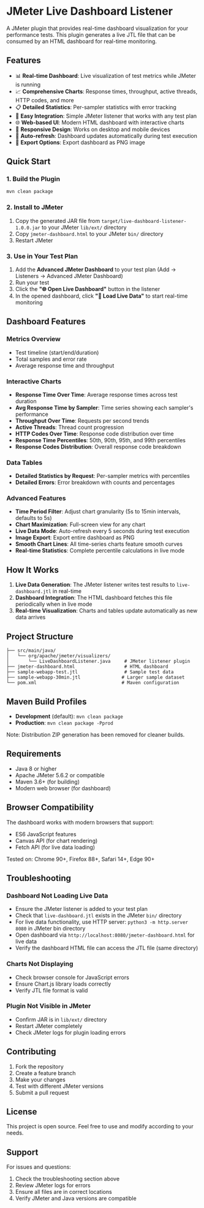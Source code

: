 # JMeter Live Dashboard Listener

A JMeter plugin that provides real-time dashboard visualization for your performance tests. This plugin generates a live JTL file that can be consumed by an HTML dashboard for real-time monitoring.

## Features

- 📊 **Real-time Dashboard**: Live visualization of test metrics while JMeter is running
- 📈 **Comprehensive Charts**: Response times, throughput, active threads, HTTP codes, and more
- 📋 **Detailed Statistics**: Per-sampler statistics with error tracking
- 🎯 **Easy Integration**: Simple JMeter listener that works with any test plan
- 🌐 **Web-based UI**: Modern HTML dashboard with interactive charts
- 📱 **Responsive Design**: Works on desktop and mobile devices
- 🔄 **Auto-refresh**: Dashboard updates automatically during test execution
- 📸 **Export Options**: Export dashboard as PNG image

## Quick Start

### 1. Build the Plugin

```bash
mvn clean package
```

### 2. Install to JMeter

1. Copy the generated JAR file from `target/live-dashboard-listener-1.0.0.jar` to your JMeter `lib/ext/` directory
2. Copy `jmeter-dashboard.html` to your JMeter `bin/` directory
3. Restart JMeter

### 3. Use in Your Test Plan

1. Add the **Advanced JMeter Dashboard** to your test plan (Add → Listeners → Advanced JMeter Dashboard)
2. Run your test
3. Click the **"🌐 Open Live Dashboard"** button in the listener
4. In the opened dashboard, click **"📡 Load Live Data"** to start real-time monitoring

## Dashboard Features

### Metrics Overview
- Test timeline (start/end/duration)
- Total samples and error rate
- Average response time and throughput

### Interactive Charts
- **Response Time Over Time**: Average response times across test duration
- **Avg Response Time by Sampler**: Time series showing each sampler's performance
- **Throughput Over Time**: Requests per second trends
- **Active Threads**: Thread count progression
- **HTTP Codes Over Time**: Response code distribution over time
- **Response Time Percentiles**: 50th, 90th, 95th, and 99th percentiles
- **Response Codes Distribution**: Overall response code breakdown

### Data Tables
- **Detailed Statistics by Request**: Per-sampler metrics with percentiles
- **Detailed Errors**: Error breakdown with counts and percentages

### Advanced Features
- **Time Period Filter**: Adjust chart granularity (5s to 15min intervals, defaults to 5s)
- **Chart Maximization**: Full-screen view for any chart
- **Live Data Mode**: Auto-refresh every 5 seconds during test execution
- **Image Export**: Export entire dashboard as PNG
- **Smooth Chart Lines**: All time-series charts feature smooth curves
- **Real-time Statistics**: Complete percentile calculations in live mode

## How It Works

1. **Live Data Generation**: The JMeter listener writes test results to `live-dashboard.jtl` in real-time
2. **Dashboard Integration**: The HTML dashboard fetches this file periodically when in live mode
3. **Real-time Visualization**: Charts and tables update automatically as new data arrives

## Project Structure

```
├── src/main/java/
│   └── org/apache/jmeter/visualizers/
│       └── LiveDashboardListener.java     # JMeter listener plugin
├── jmeter-dashboard.html                  # HTML dashboard
├── sample-webapp-test.jtl                 # Sample test data
├── sample-webapp-30min.jtl               # Larger sample dataset
└── pom.xml                               # Maven configuration
```

## Maven Build Profiles

- **Development** (default): `mvn clean package`
- **Production**: `mvn clean package -Pprod`

Note: Distribution ZIP generation has been removed for cleaner builds.

## Requirements

- Java 8 or higher
- Apache JMeter 5.6.2 or compatible
- Maven 3.6+ (for building)
- Modern web browser (for dashboard)

## Browser Compatibility

The dashboard works with modern browsers that support:
- ES6 JavaScript features
- Canvas API (for chart rendering)
- Fetch API (for live data loading)

Tested on: Chrome 90+, Firefox 88+, Safari 14+, Edge 90+

## Troubleshooting

### Dashboard Not Loading Live Data
- Ensure the JMeter listener is added to your test plan
- Check that `live-dashboard.jtl` exists in the JMeter `bin/` directory
- For live data functionality, use HTTP server: `python3 -m http.server 8080` in JMeter bin directory
- Open dashboard via `http://localhost:8080/jmeter-dashboard.html` for live data
- Verify the dashboard HTML file can access the JTL file (same directory)

### Charts Not Displaying
- Check browser console for JavaScript errors
- Ensure Chart.js library loads correctly
- Verify JTL file format is valid

### Plugin Not Visible in JMeter
- Confirm JAR is in `lib/ext/` directory
- Restart JMeter completely
- Check JMeter logs for plugin loading errors

## Contributing

1. Fork the repository
2. Create a feature branch
3. Make your changes
4. Test with different JMeter versions
5. Submit a pull request

## License

This project is open source. Feel free to use and modify according to your needs.

## Support

For issues and questions:
1. Check the troubleshooting section above
2. Review JMeter logs for errors
3. Ensure all files are in correct locations
4. Verify JMeter and Java versions are compatible
